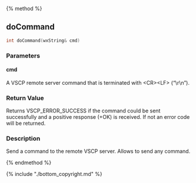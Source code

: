 
{% method %}
## doCommand

```c
int doCommand(wxString& cmd)
```

### Parameters

#### cmd
A VSCP remote server command that is terminated with \<CR\>\<LF\> (“\r\n”).


### Return Value
Returns VSCP_ERROR_SUCCESS if the command could be sent successfully and a positive response (+OK) is received. If not an error code will be returned. 

### Description
Send a command to the remote VSCP server. Allows to send any command. 

{% endmethod %}

{% include "./bottom_copyright.md" %}